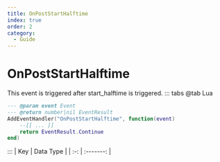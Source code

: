 ```yaml
---
title: OnPostStartHalftime
index: true
order: 2
category:
  - Guide
---
```


# OnPostStartHalftime
This event is triggered after start_halftime is triggered.
::: tabs
@tab Lua
```lua
--- @param event Event
--- @return number|nil EventResult
AddEventHandler("OnPostStartHalftime", function(event)
    --[[ ... ]]
    return EventResult.Continue
end)
```

:::
| Key | Data Type |
| :-: | :-------: |